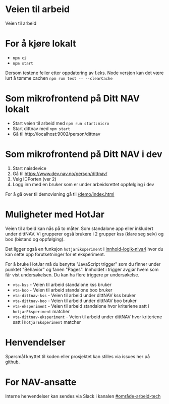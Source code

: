 # Veien til arbeid

Veien til arbeid

# For å kjøre lokalt

-   `npm ci`
-   `npm start`

Dersom testene feiler etter oppdatering av f.eks. Node versjon kan det være lurt å tømme cachen `npm run test -- --clearCache`

# Som mikrofrontend på Ditt NAV lokalt

-   Start veien til arbeid med `npm run start:micro`
-   Start dittnav med `npm start`
-   Gå til http://localhost:9002/person/dittnav

# Som mikrofrontend på Ditt NAV i dev

1. Start naisdevice
2. Gå til https://www.dev.nav.no/person/dittnav/
3. Velg IDPorten (ver 2)
4. Logg inn med en bruker som er under arbeidsrettet oppfølging i dev

For å gå over til demovisning gå til [/demo/index.html](http://localhost:3002/demo/index.html)

# Muligheter med HotJar

Veien til arbeid kan nås på to måter. Som standalone app eller inkludert under dittNAV.
Vi grupperer også brukere i 2 grupper kss (klare seg selv) og boo (bistand og oppfølging).

Det ligger også en funksjon `hotjarEksperiment` i [innhold-logik-niva4](src/innhold/innhold-logikk-niva4.tsx) hvor du kan sette opp forutsetninger for et eksperiment.

For å bruke HotJar må du benytte "JavaScript trigger" som du finner under punktet "Behavior" og fanen "Pages".
Innholdet i trigger avgjør hvem som får vist undersøkelsen. Du kan ha flere triggere pr undersøkelse.

-   `vta-kss` - Veien til arbeid standalone kss bruker
-   `vta-boo` - Veien til arbeid standalone boo bruker
-   `vta-dittnav-kss` - Veien til arbeid under dittNAV kss bruker
-   `vta-dittnav-boo` - Veien til arbeid under dittNAV boo bruker
-   `vta-eksperiment` - Veien til arbeid standalone hvor kriteriene satt i `hotjarEksperiment` matcher
-   `vta-dittnav-eksperiment` - Veien til arbeid under dittNAV hvor kriteriene satt i `hotjarEksperiment` matcher

# Henvendelser

Spørsmål knyttet til koden eller prosjektet kan stilles via issues her på github.

# For NAV-ansatte

Interne henvendelser kan sendes via Slack i kanalen [#område-arbeid-tech](https://nav-it.slack.com/archives/CLTFAEW75)
